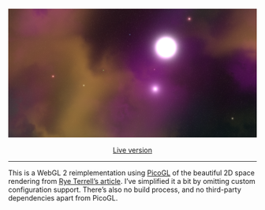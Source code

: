 <p align="center">
   <a href="https://vangelov.github.io/space-2d/" target="_blank">
    <img src="screenshot.png" alt="Devices preview" />
  </a>
</p>

<div align="center">

[Live version](https://vangelov.github.io/space-2d/)

</div>

---

This is a WebGL 2 reimplementation using [PicoGL](https://tsherif.github.io/picogl.js/) of the beautiful 2D space rendering from [Rye Terrell’s article](https://wwwtyro.net/2016/10/22/2d-space-scene-procgen.html). I’ve simplified it a bit by omitting custom configuration support. There’s also no build process, and no third-party dependencies apart from PicoGL.

